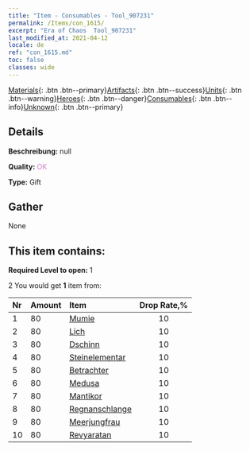 ```yaml
---
title: "Item - Consumables - Tool_907231"
permalink: /Items/con_1615/
excerpt: "Era of Chaos  Tool_907231"
last_modified_at: 2021-04-12
locale: de
ref: "con_1615.md"
toc: false
classes: wide
---
```

 [Materials](/de/Items/){: .btn .btn--primary}[Artifacts](/de/Items/Artifacts/){: .btn .btn--success}[Units](/de/Items/Units/){: .btn .btn--warning}[Heroes](/de/Items/Heroes/){: .btn .btn--danger}[Consumables](/de/Items/Consumables/){: .btn .btn--info}[Unknown](/de/Items/Unknown/){: .btn .btn--primary}

## Details
 **Beschreibung:** null

 **Quality:** <span style="color: #DA70D6">OK</span>

 **Type:** Gift

## Gather

  None

## This item contains:

 **Required Level to open:** 1

 2 You would get **1** item  from:

  | Nr | Amount |     Item    | Drop Rate,% |
  |:---|:-------|:------------|:---------:|
  | 1 | 80 | [Mumie](/de/Items/unt_215/) | 10 | 
  | 2 | 80 | [Lich](/de/Items/unt_212/) | 10 | 
  | 3 | 80 | [Dschinn](/de/Items/unt_239/) | 10 | 
  | 4 | 80 | [Steinelementar](/de/Items/unt_266/) | 10 | 
  | 5 | 80 | [Betrachter](/de/Items/unt_246/) | 10 | 
  | 6 | 80 | [Medusa](/de/Items/unt_247/) | 10 | 
  | 7 | 80 | [Mantikor](/de/Items/unt_249/) | 10 | 
  | 8 | 80 | [Regnanschlange](/de/Items/unt_276/) | 10 | 
  | 9 | 80 | [Meerjungfrau](/de/Items/unt_277/) | 10 | 
  | 10 | 80 | [Revyaratan](/de/Items/unt_280/) | 10 | 
